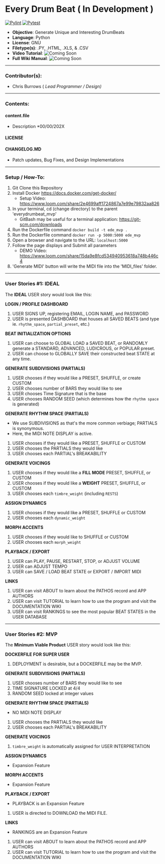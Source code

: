 # Every Drum Beat ( In Development )
[![Pylint](https://github.com/cbradiodrums/Row_Eliminator_App/actions/workflows/pylint.yml/badge.svg)](https://github.com/cbradiodrums/Row_Eliminator_App/actions/workflows/pylint.yml)
[![Pytest](https://github.com/cbradiodrums/Row_Eliminator_App/actions/workflows/pytest.yml/badge.svg)](https://github.com/cbradiodrums/Row_Eliminator_App/actions/workflows/pytest.yml)
- <b>Objective</b>: Generate Unique and Interesting DrumBeats
- <b>Language</b>: Python
- <b>License</b>: GNU
- <b>Filetype(s)</b>: .PY, .HTML, .XLS, & .CSV
- <b>Video Tutorial</b>:  ![Coming Soon]() 
- <b>Full Wiki Manual</b>:  ![Coming Soon]()
---
### Contributor(s):
- Chris Burrows (<i> Lead Programmer / Design)</i>
---
### Contents:
#### content.file
  - Description *00/00/202X
#### LICENSE
#### CHANGELOG.MD
  - Patch updates, Bug Fixes, and Design Implementations
---
### Setup / How-To:
1. Git Clone this Repository
2. Install Docker https://docs.docker.com/get-docker/
   * Setup Video: https://www.loom.com/share/2e4699aff1724867a7e99e79832aa826
3. In your terminal, cd (change directory) to the parent 'everydrumbeat_mvp'
    * GitBash may be useful for a terminal application: https://git-scm.com/downloads
4. Run the Dockerfile command `docker build -t ede_mvp .`
5. Run the Dockerfile command `docker run -p 5000:5000 ede_mvp`
6. Open a browser and navigate to the URL: `localhost:5000`
7. Follow the page displays and Submit all parameters
   * DEMO Video: https://www.loom.com/share/15da9e8fcd534940953618a748b446c4
8. 'Generate MIDI' button will write the MIDI file into the 'MIDI_files' folder.
---
### User Stories #1: IDEAL
The **IDEAL** USER story would look like this:

**LOGIN / PROFILE DASHBOARD**
1. USER SIGNS UP, registering EMAIL, LOGIN NAME, and PASSWORD
2. USER is presented DASHBOARD that houses all SAVED BEATS (and type ie. `rhythm_space`, `partial_preset`, etc.)

**BEAT INITIALIZATION OPTIONS**
1. USER can choose to GLOBAL LOAD a SAVED BEAT, or RANDOMLY generate
a STANDARD, ADVANCED, LUDICROUS, or POPULAR preset.
2. USER can choose to GLOBALLY SAVE their constructed beat STATE at any time.

**GENERATE SUBDIVISIONS (PARTIALS)**
1. USER chooses if they would like a PRESET, SHUFFLE, or create CUSTOM
2. USER chooses number of BARS they would like to see
3. USER chooses Time Signature that is the base
4. USER chooses RANDOM SEED (which determines how the `rhythm space` is generated) 

**GENERATE RHYTHM SPACE (PARTIALS)**
- We use SUBDIVISIONS as that's the more common verbiage; PARTIALS is synonymous.
- Here, the MIDI NOTE DISPLAY is active.

1. USER chooses if they would like a PRESET, SHUFFLE or CUSTOM
2. USER chooses the PARTIALS they would like
3. USER chooses each PARTIAL's BREAKABILITY

**GENERATE VOICINGS**
1. USER chooses if they would like a **FILL MODE** PRESET, SHUFFLE, or CUSTOM
2. USER chooses if they would like a **WEIGHT** PRESET, SHUFFLE, or CUSTOM
3. USER chooses each `timbre_weight` (including `RESTS`)

**ASSIGN DYNAMICS**
1. USER chooses if they would like a PRESET, SHUFFLE or CUSTOM
2. USER chooses each `dynamic_weight`

**MORPH ACCENTS**
1. USER chooses if they would like to SHUFFLE or CUSTOM
2. USER chooses each `morph_weight`

**PLAYBACK / EXPORT**
1. USER can PLAY, PAUSE, RESTART, STOP, or ADJUST VOLUME
2. USER can ADJUST TEMPO
3. USER can SAVE / LOAD BEAT STATE or EXPORT / IMPORT MIDI

**LINKS**
1. USER can visit ABOUT to learn about the PATHOS record and APP AUTHORS
2. USER can visit TUTORIAL to learn how to use the program and visit the DOCUMENTATION WIKI
3. USER can visit RANKINGS to see the most popular BEAT STATES in the USER DATABASE
---
### User Stories #2: MVP
The **Minimum Viable Product** USER story would look like this:

**DOCKERFILE FOR SUPER USER**
1. DEPLOYMENT is desirable, but a DOCKERFILE may be the MVP.

**GENERATE SUBDIVISIONS (PARTIALS)**
1. USER chooses number of BARS they would like to see
2. TIME SIGNATURE LOCKED at 4/4
3. RANDOM SEED locked at integer values

**GENERATE RHYTHM SPACE (PARTIALS)**
- NO MIDI NOTE DISPLAY

1. USER chooses the PARTIALS they would like
2. USER chooses each PARTIAL's BREAKABILITY

**GENERATE VOICINGS**

1. `timbre_weight` is automatically assigned for USER INTERPRETATION

**ASSIGN DYNAMICS**
- Expansion Feature

**MORPH ACCENTS**
- Expansion Feature

**PLAYBACK / EXPORT**
- PLAYBACK is an Expansion Feature
1. USER is directed to DOWNLOAD the MIDI FILE.

**LINKS**
- RANKINGS are an Expansion Feature
1. USER can visit ABOUT to learn about the PATHOS record and APP AUTHORS
2. USER can visit TUTORIAL to learn how to use the program and visit the DOCUMENTATION WIKI







